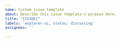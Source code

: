 ```yaml
---
name: Custom issue template
about: Describe this issue template's purpose here.
title: "[ISSUE]"
labels: 'explorer-ui, status: discussing'
assignees: ''

---
```



